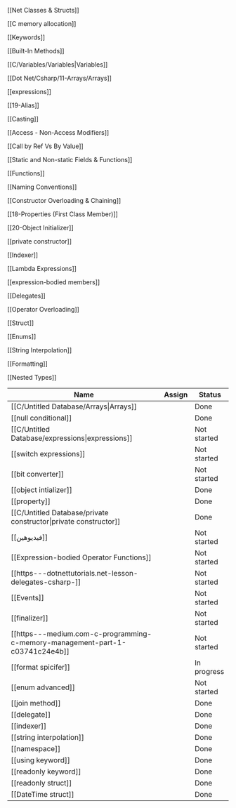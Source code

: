 [[Net Classes & Structs]]

[[C memory allocation]]

[[Keywords]]

[[Built-In Methods]]

[[C/Variables/Variables|Variables]]

[[Dot Net/Csharp/11-Arrays/Arrays]]

[[expressions]]

[[19-Alias]]

[[Casting]]

[[Access - Non-Access Modifiers]]

[[Call by Ref Vs By Value]]

[[Static and Non-static Fields & Functions]]

[[Functions]]

[[Naming Conventions]]

[[Constructor Overloading & Chaining]]

[[18-Properties (First Class Member)]]

[[20-Object Initializer]]

[[private constructor]]

[[Indexer]]

[[Lambda Expressions]]

[[expression-bodied members]]

[[Delegates]]

[[Operator Overloading]]

[[Struct]]

[[Enums]]

[[String Interpolation]]

[[Formatting]]

[[Nested Types]]

  

|Name|Assign|Status|
|---|---|---|
|[[C/Untitled Database/Arrays\|Arrays]]||Done|
|[[null conditional]]||Done|
|[[C/Untitled Database/expressions\|expressions]]||Not started|
|[[switch expressions]]||Not started|
|[[bit converter]]||Not started|
|[[object intializer]]||Done|
|[[property]]||Done|
|[[C/Untitled Database/private constructor\|private constructor]]||Done|
|[[فيديوهين]]||Not started|
|[[Expression-bodied Operator Functions]]||Not started|
|[[https---dotnettutorials.net-lesson-delegates-csharp-]]||Not started|
|[[Events]]||Not started|
|[[finalizer]]||Not started|
|[[https---medium.com-c-programming-c-memory-management-part-1-c03741c24e4b]]||Not started|
|[[format spicifer]]||In progress|
|[[enum advanced]]||Not started|
|[[join method]]||Done|
|[[delegate]]||Done|
|[[indexer]]||Done|
|[[string interpolation]]||Done|
|[[namespace]]||Done|
|[[using keyword]]||Done|
|[[readonly keyword]]||Done|
|[[readonly struct]]||Done|
|[[DateTime struct]]||Done|